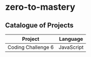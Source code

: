# zero-to-mastery

## Catalogue of Projects

| Project            | Language      |
| ------------------ |:-------------:|
| Coding Challenge 6 | JavaScript    |